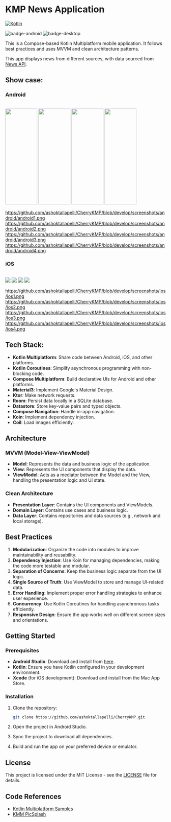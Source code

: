 # KMP News Application

[![Kotlin](https://img.shields.io/badge/Kotlin-2.0.0-blue.svg?style=flat&logo=kotlin)](https://kotlinlang.org)

![badge-android](http://img.shields.io/badge/platform-android-6EDB8D.svg?style=flat) ![badge-desktop](http://img.shields.io/badge/platform-ios-EAEAEA.svg?style=flat)


This is a Compose-based Kotlin Multiplatform mobile application. It follows best practices and uses MVVM and clean architecture patterns.

This app displays news from different sources, with data sourced from [News API](https://newsapi.org/).

## Show case:

### Android

<br>
<img src='./screenshots/android/android1.png' width=100 height=300>
<img src='./screenshots/android/android2.png'width=100 height=300>
<img src='./screenshots/android/android3.png'width=100 height=300>
<img src='./screenshots/android/android4.png'width=100 height=300>
<br>

https://github.com/ashoktallapelli/CherryKMP/blob/develop/screenshots/android/android1.png
https://github.com/ashoktallapelli/CherryKMP/blob/develop/screenshots/android/android2.png
https://github.com/ashoktallapelli/CherryKMP/blob/develop/screenshots/android/android3.png
https://github.com/ashoktallapelli/CherryKMP/blob/develop/screenshots/android/android4.png

### iOS

<br>
<img src='./screenshots/ios/ios1.png'>
<img src='./screenshots/ios/ios2.png'>
<img src='./screenshots/ios/ios3.png'>
<img src='./screenshots/ios/ios4.png'>
<br>

https://github.com/ashoktallapelli/CherryKMP/blob/develop/screenshots/ios/ios1.png
https://github.com/ashoktallapelli/CherryKMP/blob/develop/screenshots/ios/ios2.png
https://github.com/ashoktallapelli/CherryKMP/blob/develop/screenshots/ios/ios3.png
https://github.com/ashoktallapelli/CherryKMP/blob/develop/screenshots/ios/ios4.png


## Tech Stack:

- **Kotlin Multiplatform**: Share code between Android, iOS, and other platforms.
- **Kotlin Coroutines**: Simplify asynchronous programming with non-blocking code.
- **Compose Multiplatform**: Build declarative UIs for Android and other platforms.
- **Material3**: Implement Google's Material Design.
- **Ktor**: Make network requests.
- **Room**: Persist data locally in a SQLite database.
- **Datastore**: Store key-value pairs and typed objects.
- **Compose Navigation**: Handle in-app navigation.
- **Koin**: Implement dependency injection.
- **Coil**: Load images efficiently.

## Architecture

### MVVM (Model-View-ViewModel)

- **Model**: Represents the data and business logic of the application.
- **View**: Represents the UI components that display the data.
- **ViewModel**: Acts as a mediator between the Model and the View, handling the presentation logic and UI state.

### Clean Architecture

- **Presentation Layer**: Contains the UI components and ViewModels.
- **Domain Layer**: Contains use cases and business logic.
- **Data Layer**: Contains repositories and data sources (e.g., network and local storage).

## Best Practices

1. **Modularization**: Organize the code into modules to improve maintainability and reusability.
2. **Dependency Injection**: Use Koin for managing dependencies, making the code more testable and modular.
3. **Separation of Concerns**: Keep the business logic separate from the UI logic.
4. **Single Source of Truth**: Use ViewModel to store and manage UI-related data.
5. **Error Handling**: Implement proper error handling strategies to enhance user experience.
7. **Concurrency**: Use Kotlin Coroutines for handling asynchronous tasks efficiently.
8. **Responsive Design**: Ensure the app works well on different screen sizes and orientations.

## Getting Started

### Prerequisites

- **Android Studio**: Download and install from [here](https://developer.android.com/studio).
- **Kotlin**: Ensure you have Kotlin configured in your development environment.
- **Xcode** (for iOS development): Download and install from the Mac App Store.

### Installation

1. Clone the repository:

    ```bash
    git clone https://github.com/ashoktallapelli/CherryKMP.git
    ```

2. Open the project in Android Studio.

3. Sync the project to download all dependencies.

4. Build and run the app on your preferred device or emulator.


## License

This project is licensed under the MIT License - see the [LICENSE](LICENSE) file for details.

## Code References

- [Kotlin Multiplatform Samples](https://www.jetbrains.com/help/kotlin-multiplatform-dev/multiplatform-samples.html)
- [KMM PicSplash](https://github.com/cvivek07/KMM-PicSplash)